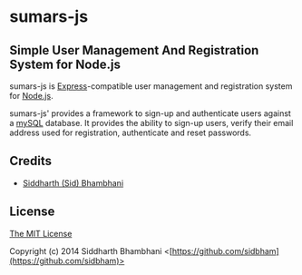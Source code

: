 # sumars-js
Simple User Management And Registration System for Node.js
----------

sumars-js is [Express](http://expressjs.com/)-compatible user management and registration 
system for [Node.js](http://nodejs.org/).

sumars-js' provides a framework to sign-up and authenticate users against a [mySQL](http://www.mysql.com) database. 
It provides the ability to sign-up users, verify their email address used for registration, authenticate and reset passwords. 

## Credits

  - [Siddharth (Sid) Bhambhani](http://github.com/sidbham)

## License

[The MIT License](http://opensource.org/licenses/MIT)

Copyright (c) 2014 Siddharth Bhambhani <[https://github.com/sidbham](https://github.com/sidbham)>
